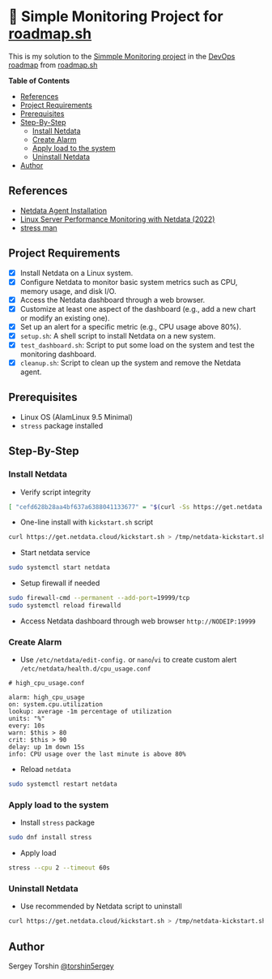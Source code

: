 # 🚦 Simple Monitoring Project for [roadmap.sh](https://roadmap.sh/)

This is my solution to the [Simmple Monitoring project](https://roadmap.sh/projects/simple-monitoring-dashboard) in the [DevOps roadmap](https://roadmap.sh/devops) from [roadmap.sh](https://roadmap.sh/)

**Table of Contents**
- [References](#references)
- [Project Requirements](#project-requirements)
- [Prerequisites](#prerequisites)
- [Step-By-Step](#step-by-step)
  - [Install Netdata](#install-netdata)
  - [Create Alarm](#create-alarm)
  - [Apply load to the system](#apply-load-to-the-system)
  - [Uninstall Netdata](#uninstall-netdata)
- [Author](#author)

## References

- [Netdata Agent Installation](https://learn.netdata.cloud/docs/netdata-agent/installation)
- [Linux Server Performance Monitoring with Netdata (2022)](https://www.linuxbabe.com/monitoring/linux-server-performance-monitoring-with-netdata)
- [stress man](https://linux.die.net/man/1/stress)

## Project Requirements

- [x] Install Netdata on a Linux system.
- [x] Configure Netdata to monitor basic system metrics such as CPU, memory usage, and disk I/O.
- [x] Access the Netdata dashboard through a web browser.
- [x] Customize at least one aspect of the dashboard (e.g., add a new chart or modify an existing one).
- [x] Set up an alert for a specific metric (e.g., CPU usage above 80%).
- [x] `setup.sh`: A shell script to install Netdata on a new system.
- [x] `test_dashboard.sh`: Script to put some load on the system and test the monitoring dashboard.
- [x] `cleanup.sh`: Script to clean up the system and remove the Netdata agent.

## Prerequisites

- Linux OS (AlamLinux 9.5 Minimal)
- `stress` package installed

## Step-By-Step

### Install Netdata

- Verify script integrity
```bash
[ "cefd628b28aa4bf637a6388041133677" = "$(curl -Ss https://get.netdata.cloud/kickstart.sh | md5sum | cut -d ' ' -f 1)" ] && echo "OK, VALID" || echo "FAILED, INVALID"
```
- One-line install with `kickstart.sh` script
```bash
curl https://get.netdata.cloud/kickstart.sh > /tmp/netdata-kickstart.sh && sh /tmp/netdata-kickstart.sh --no-updates --stable-channel --disable-telemetry
```
- Start netdata service
```bash
sudo systemctl start netdata
```
- Setup firewall if needed
```bash
sudo firewall-cmd --permanent --add-port=19999/tcp
sudo systemctl reload firewalld
```
- Access Netdata dashboard through web browser `http://NODEIP:19999`

### Create Alarm

- Use `/etc/netdata/edit-config.` or `nano`/`vi` to create custom alert `/etc/netdata/health.d/cpu_usage.conf`
```
# high_cpu_usage.conf

alarm: high_cpu_usage
on: system.cpu.utilization
lookup: average -1m percentage of utilization
units: "%"
every: 10s
warn: $this > 80
crit: $this > 90
delay: up 1m down 15s
info: CPU usage over the last minute is above 80%
```
- Reload `netdata`
```bash
sudo systemctl restart netdata
```

### Apply load to the system

- Install `stress` package
```bash
sudo dnf install stress
```
- Apply load
```bash
stress --cpu 2 --timeout 60s
```

### Uninstall Netdata

- Use recommended by Netdata script to uninstall
```bash
curl https://get.netdata.cloud/kickstart.sh > /tmp/netdata-kickstart.sh && sh /tmp/netdata-kickstart.sh --uninstall
```

## Author

Sergey Torshin [@torshin5ergey](https://github.com/torshin5ergey)
